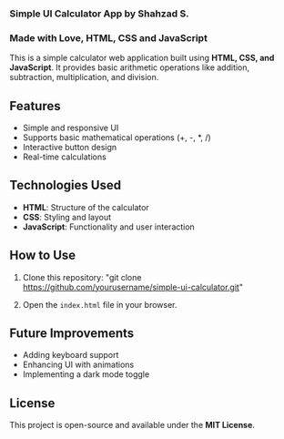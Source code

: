 ### Simple UI Calculator App by Shahzad S.
### Made with Love, HTML, CSS and JavaScript

This is a simple calculator web application built using **HTML, CSS, and JavaScript**. It provides basic arithmetic operations like addition, subtraction, multiplication, and division.


## Features
- Simple and responsive UI
- Supports basic mathematical operations (+, -, *, /)
- Interactive button design
- Real-time calculations

## Technologies Used
- **HTML**: Structure of the calculator
- **CSS**: Styling and layout
- **JavaScript**: Functionality and user interaction


## How to Use
1. Clone this repository:
   "git clone https://github.com/yourusername/simple-ui-calculator.git"

2. Open the `index.html` file in your browser.


## Future Improvements
- Adding keyboard support
- Enhancing UI with animations
- Implementing a dark mode toggle


## License
This project is open-source and available under the **MIT License**.

